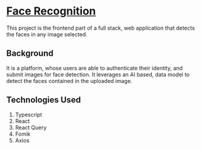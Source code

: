 # [Face Recognition](https://faces-recognition.netlify.app/#/)

This project is the frontend part of a full stack, web application that detects the faces in any image selected.

## Background
It is a platform, whose users are able to authenticate their identity, and submit images for face detection. It leverages an AI based, data model to detect the faces contained in the uploaded image.

## Technologies Used
1. Typescript
2. React
3. React Query
4. Fomik
5. Axios
   
   

